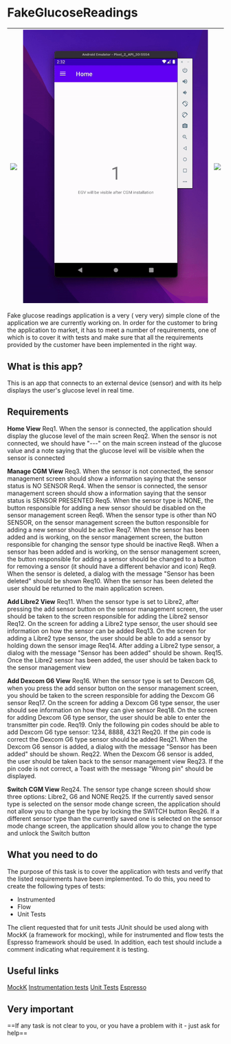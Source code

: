 # FakeGlucoseReadings

|<img src="img/add_DexcomG6.gif" />|<img src="img/delete_Sensor.gif" />|<img src="img/add_Libre2.gif" />|
|:---:|:---:|:---:|

Fake glucose readings application is a very ( very very) simple clone of the application we are currently working on. In order for the customer to bring the application to market, it has to meet a number of requirements, one of which is to cover it with tests and make sure that all the requirements provided by the customer have been implemented in the right way.

## What is this app? ##
This is an app that connects to an external device (sensor) and with its help displays the user's glucose level in real time.

## Requirements ##

**Home View**
Req1. When the sensor is connected, the application should display the glucose level of the main screen
Req2. When the sensor is not connected, we should have "---" on the main screen instead of the glucose value and a note saying that the glucose level will be visible when the sensor is connected

**Manage CGM View**
Req3. When the sensor is not connected, the sensor management screen should show a information saying that the sensor status is NO SENSOR
Req4. When the sensor is connected, the sensor management screen should show a information saying that the sensor status is SENSOR PRESENTED
Req5. When the sensor type is NONE, the button responsible for adding a new sensor should be disabled on the sensor management screen
Req6. When the sensor type is other than NO SENSOR, on the sensor management screen the button responsible for adding a new sensor should be active
Req7. When the sensor has been added and is working, on the sensor management screen, the button responsible for changing the sensor type should be inactive
Req8. When a sensor has been added and is working, on the sensor management screen, the button responsible for adding a sensor should be changed to a button for removing a sensor (it should have a different behavior and icon)
Req9. When the sensor is deleted, a dialog with the message "Sensor has been deleted" should be shown
Req10. When the sensor has been deleted the user should be returned to the main application screen.

**Add Libre2 View**
Req11. When the sensor type is set to Libre2, after pressing the add sensor button on the sensor management screen, the user should be taken to the screen responsible for adding the Libre2 sensor
Req12. On the screen for adding a Libre2 type sensor, the user should see information on how the sensor can be added
Req13. On the screen for adding a Libre2 type sensor, the user should be able to add a sensor by holding down the sensor image
Req14. After adding a Libre2 type sensor, a dialog with the message "Sensor has been added" should be shown.
Req15. Once the Libre2 sensor has been added, the user should be taken back to the sensor management view

**Add Dexcom G6 View**
Req16. When the sensor type is set to Dexcom G6, when you press the add sensor button on the sensor management screen, you should be taken to the screen responsible for adding the Dexcom G6 sensor
Req17. On the screen for adding a Dexcom G6 type sensor, the user should see information on how they can give sensor
Req18. On the screen for adding Dexcom G6 type sensor, the user should be able to enter the transmitter pin code.
Req19. Only the following pin codes should be able to add Dexcom G6 type sensor: 1234, 8888, 4321
Req20. If the pin code is correct the Dexcom G6 type sensor should be added
Req21. When the Dexcom G6 sensor is added, a dialog with the message "Sensor has been added" should be shown.
Req22. When the Dexcom G6 sensor is added, the user should be taken back to the sensor management view
Req23. If the pin code is not correct, a Toast with the message "Wrong pin" should be displayed.

**Switch CGM View**
Req24. The sensor type change screen should show three options: Libre2, G6 and NONE
Req25. If the currently saved sensor type is selected on the sensor mode change screen, the application should not allow you to change the type by locking the SWITCH button
Req26. If a different sensor type than the currently saved one is selected on the sensor mode change screen, the application should allow you to change the type and unlock the Switch button

## What you need to do ##
The purpose of this task is to cover the application with tests and verify that the listed requirements have been implemented. To do this, you need to create the following types of tests:
- Instrumented
- Flow
- Unit Tests

The client requested that for unit tests JUnit should be used along with MockK (a framework for mocking), while for instrumented and flow tests the Espresso framework should be used. In addition, each test should include a comment indicating what requirement it is testing.

## Useful links ##
[MockK](https://mockk.io/)
[Instrumentation tests](https://proandroiddev.com/easy-instrumented-tests-ui-tests-for-android-in-2021-2e28134ff309)
[Unit Tests](https://medium.com/nerd-for-tech/junit-testing-in-android-with-kotlin-for-beginners-hemcrest-and-mockito-b731a74abaea)
[Espresso](https://medium.com/mindful-engineering/ui-testing-with-espresso-in-android-10dfbc9f25da)

## Very important ##
==If any task is not clear to you, or you have a problem with it - just ask for help==